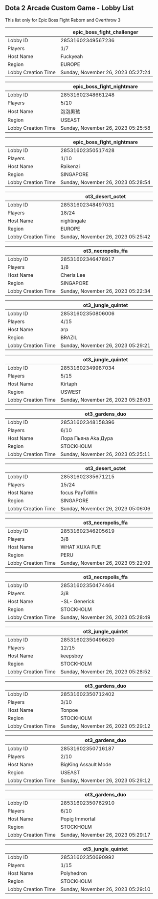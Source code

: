 ## Dota 2 Arcade Custom Game - Lobby List

This list only for Epic Boss Fight Reborn and Overthrow 3

|  | epic_boss_fight_challenger |
| ------ | ------ |
| Lobby ID | 28531602349567236 |
| Players | 1/7 |
| Host Name | Fuckyeah |
| Region | EUROPE |
| Lobby Creation Time | Sunday, November 26, 2023 05:27:24 |


|  | epic_boss_fight_nightmare |
| ------ | ------ |
| Lobby ID | 28531602348661248 |
| Players | 5/10 |
| Host Name | 泡泡男孩 |
| Region | USEAST |
| Lobby Creation Time | Sunday, November 26, 2023 05:25:58 |


|  | epic_boss_fight_nightmare |
| ------ | ------ |
| Lobby ID | 28531602350517428 |
| Players | 1/10 |
| Host Name | Raikenzi |
| Region | SINGAPORE |
| Lobby Creation Time | Sunday, November 26, 2023 05:28:54 |


|  | ot3_desert_octet |
| ------ | ------ |
| Lobby ID | 28531602348497031 |
| Players | 18/24 |
| Host Name | nightingale |
| Region | EUROPE |
| Lobby Creation Time | Sunday, November 26, 2023 05:25:42 |


|  | ot3_necropolis_ffa |
| ------ | ------ |
| Lobby ID | 28531602346478917 |
| Players | 1/8 |
| Host Name | Cheris Lee |
| Region | SINGAPORE |
| Lobby Creation Time | Sunday, November 26, 2023 05:22:34 |


|  | ot3_jungle_quintet |
| ------ | ------ |
| Lobby ID | 28531602350806006 |
| Players | 4/15 |
| Host Name | arp |
| Region | BRAZIL |
| Lobby Creation Time | Sunday, November 26, 2023 05:29:21 |


|  | ot3_jungle_quintet |
| ------ | ------ |
| Lobby ID | 28531602349987034 |
| Players | 5/15 |
| Host Name | Kirtaph |
| Region | USWEST |
| Lobby Creation Time | Sunday, November 26, 2023 05:28:03 |


|  | ot3_gardens_duo |
| ------ | ------ |
| Lobby ID | 28531602348158396 |
| Players | 6/10 |
| Host Name | Лора Пьяна Aka Дура |
| Region | STOCKHOLM |
| Lobby Creation Time | Sunday, November 26, 2023 05:25:11 |


|  | ot3_desert_octet |
| ------ | ------ |
| Lobby ID | 28531602335671215 |
| Players | 15/24 |
| Host Name | focus PayToWin |
| Region | SINGAPORE |
| Lobby Creation Time | Sunday, November 26, 2023 05:06:06 |


|  | ot3_necropolis_ffa |
| ------ | ------ |
| Lobby ID | 28531602346205619 |
| Players | 3/8 |
| Host Name | WHAT XUXA FUE |
| Region | PERU |
| Lobby Creation Time | Sunday, November 26, 2023 05:22:09 |


|  | ot3_necropolis_ffa |
| ------ | ------ |
| Lobby ID | 28531602350474464 |
| Players | 3/8 |
| Host Name | -SL- Generick |
| Region | STOCKHOLM |
| Lobby Creation Time | Sunday, November 26, 2023 05:28:49 |


|  | ot3_jungle_quintet |
| ------ | ------ |
| Lobby ID | 28531602350496620 |
| Players | 12/15 |
| Host Name | keepsboy |
| Region | STOCKHOLM |
| Lobby Creation Time | Sunday, November 26, 2023 05:28:52 |


|  | ot3_gardens_duo |
| ------ | ------ |
| Lobby ID | 28531602350712402 |
| Players | 3/10 |
| Host Name | Tonpoe |
| Region | STOCKHOLM |
| Lobby Creation Time | Sunday, November 26, 2023 05:29:12 |


|  | ot3_gardens_duo |
| ------ | ------ |
| Lobby ID | 28531602350716187 |
| Players | 2/10 |
| Host Name | BigKing Assault Mode |
| Region | USEAST |
| Lobby Creation Time | Sunday, November 26, 2023 05:29:12 |


|  | ot3_gardens_duo |
| ------ | ------ |
| Lobby ID | 28531602350762910 |
| Players | 6/10 |
| Host Name | Popig Immortal |
| Region | STOCKHOLM |
| Lobby Creation Time | Sunday, November 26, 2023 05:29:17 |


|  | ot3_jungle_quintet |
| ------ | ------ |
| Lobby ID | 28531602350690992 |
| Players | 1/15 |
| Host Name | Polyhedron |
| Region | STOCKHOLM |
| Lobby Creation Time | Sunday, November 26, 2023 05:29:10 |



